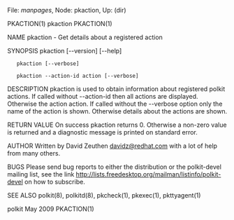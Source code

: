 File: *manpages*,  Node: pkaction,  Up: (dir)

PKACTION(1)                        pkaction                        PKACTION(1)



NAME
       pkaction - Get details about a registered action

SYNOPSIS
       pkaction [--version] [--help]

       pkaction [--verbose]

       pkaction --action-id action [--verbose]

DESCRIPTION
       pkaction is used to obtain information about registered polkit actions.
       If called without --action-id then all actions are displayed. Otherwise
       the action action. If called without the --verbose option only the name
       of the action is shown. Otherwise details about the actions are shown.

RETURN VALUE
       On success pkaction returns 0. Otherwise a non-zero value is returned
       and a diagnostic message is printed on standard error.

AUTHOR
       Written by David Zeuthen <davidz@redhat.com> with a lot of help from
       many others.

BUGS
       Please send bug reports to either the distribution or the polkit-devel
       mailing list, see the link
       http://lists.freedesktop.org/mailman/listinfo/polkit-devel on how to
       subscribe.

SEE ALSO
       polkit(8), polkitd(8), pkcheck(1), pkexec(1), pkttyagent(1)



polkit                             May 2009                        PKACTION(1)
